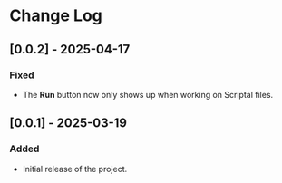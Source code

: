 # Change Log

## [0.0.2] - 2025-04-17

### Fixed

- The **Run** button now only shows up when working on Scriptal files.

## [0.0.1] - 2025-03-19

### Added

- Initial release of the project.

